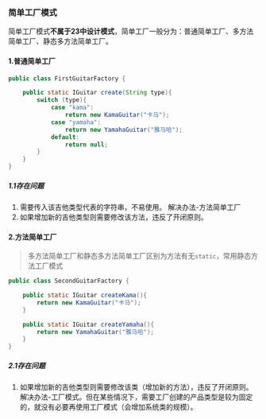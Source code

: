 ### 简单工厂模式

简单工厂模式**不属于23中设计模式**，简单工厂一般分为：普通简单工厂、多方法简单工厂、静态多方法简单工厂。

#### 1.普通简单工厂

```java
public class FirstGuitarFactory {

    public static IGuitar create(String type){
        switch (type){
            case "kama":
                return new KamaGuitar("卡马");
            case "yamaha":
                return new YamahaGuitar("雅马哈");
            default:
                return null;
        }
    }
}
```

<!-- more -->

##### 1.1存在问题

1. 需要传入该吉他类型代表的字符串，不易使用。 解决办法-方法简单工厂
2. 如果增加新的吉他类型则需要修改该方法，违反了开闭原则。

#### 2.方法简单工厂

> 多方法简单工厂和静态多方法简单工厂区别为方法有无`static`，常用静态方法工厂模式

```java
public class SecondGuitarFactory {

    public static IGuitar createKama(){
        return new KamaGuitar("卡马");
    }

    public static IGuitar createYamaha(){
        return new YamahaGuitar("雅马哈");
    }
}
```

##### 2.1存在问题

1. 如果增加新的吉他类型则需要修改该类（增加新的方法），违反了开闭原则。解决办法-工厂模式。但在某些情况下，需要工厂创建的产品类型是较为固定的，就没有必要再使用工厂模式（会增加系统类的规模）。